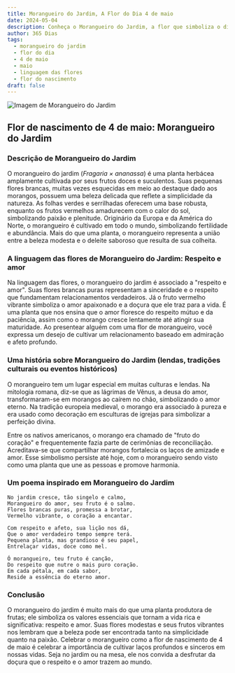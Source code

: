 ```yaml
---
title: Morangueiro do Jardim, A Flor do Dia 4 de maio
date: 2024-05-04
description: Conheça o Morangueiro do Jardim, a flor que simboliza o dia 4 de maio e seu significado 'Respeito e amor'. Explore a beleza e o simbolismo desta flor encantadora.
author: 365 Dias
tags:
  - morangueiro do jardim
  - flor do dia
  - 4 de maio
  - maio
  - linguagem das flores
  - flor do nascimento
draft: false
---
```


![Imagem de Morangueiro do Jardim](https://cdn.pixabay.com/photo/2016/06/20/00/40/strawberries-1467902_1280.jpg#center)


## Flor de nascimento de 4 de maio: Morangueiro do Jardim

### Descrição de Morangueiro do Jardim

O morangueiro do jardim (_Fragaria × ananassa_) é uma planta herbácea amplamente cultivada por seus frutos doces e suculentos. Suas pequenas flores brancas, muitas vezes esquecidas em meio ao destaque dado aos morangos, possuem uma beleza delicada que reflete a simplicidade da natureza. As folhas verdes e serrilhadas oferecem uma base robusta, enquanto os frutos vermelhos amadurecem com o calor do sol, simbolizando paixão e plenitude. Originário da Europa e da América do Norte, o morangueiro é cultivado em todo o mundo, simbolizando fertilidade e abundância. Mais do que uma planta, o morangueiro representa a união entre a beleza modesta e o deleite saboroso que resulta de sua colheita.

### A linguagem das flores de Morangueiro do Jardim: Respeito e amor

Na linguagem das flores, o morangueiro do jardim é associado a "respeito e amor". Suas flores brancas puras representam a sinceridade e o respeito que fundamentam relacionamentos verdadeiros. Já o fruto vermelho vibrante simboliza o amor apaixonado e a doçura que ele traz para a vida. É uma planta que nos ensina que o amor floresce do respeito mútuo e da paciência, assim como o morango cresce lentamente até atingir sua maturidade. Ao presentear alguém com uma flor de morangueiro, você expressa um desejo de cultivar um relacionamento baseado em admiração e afeto profundo.

### Uma história sobre Morangueiro do Jardim (lendas, tradições culturais ou eventos históricos)

O morangueiro tem um lugar especial em muitas culturas e lendas. Na mitologia romana, diz-se que as lágrimas de Vênus, a deusa do amor, transformaram-se em morangos ao caírem no chão, simbolizando o amor eterno. Na tradição europeia medieval, o morango era associado à pureza e era usado como decoração em esculturas de igrejas para simbolizar a perfeição divina.

Entre os nativos americanos, o morango era chamado de "fruto do coração" e frequentemente fazia parte de cerimônias de reconciliação. Acreditava-se que compartilhar morangos fortalecia os laços de amizade e amor. Esse simbolismo persiste até hoje, com o morangueiro sendo visto como uma planta que une as pessoas e promove harmonia.

### Um poema inspirado em Morangueiro do Jardim

```
No jardim cresce, tão singelo e calmo,  
Morangueiro do amor, seu fruto é o salmo.  
Flores brancas puras, promessa a brotar,  
Vermelho vibrante, o coração a encantar.  

Com respeito e afeto, sua lição nos dá,  
Que o amor verdadeiro tempo sempre terá.  
Pequena planta, mas grandioso é seu papel,  
Entrelaçar vidas, doce como mel.  

Ó morangueiro, teu fruto é canção,  
Do respeito que nutre o mais puro coração.  
Em cada pétala, em cada sabor,  
Reside a essência do eterno amor.
```

### Conclusão

O morangueiro do jardim é muito mais do que uma planta produtora de frutas; ele simboliza os valores essenciais que tornam a vida rica e significativa: respeito e amor. Suas flores modestas e seus frutos vibrantes nos lembram que a beleza pode ser encontrada tanto na simplicidade quanto na paixão. Celebrar o morangueiro como a flor de nascimento de 4 de maio é celebrar a importância de cultivar laços profundos e sinceros em nossas vidas. Seja no jardim ou na mesa, ele nos convida a desfrutar da doçura que o respeito e o amor trazem ao mundo.